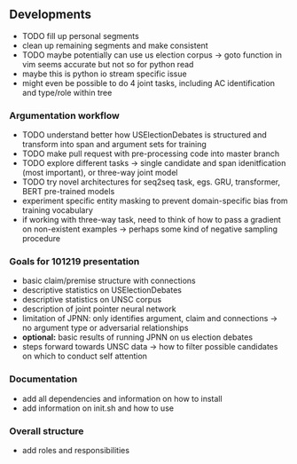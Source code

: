 ## Developments

* TODO fill up personal segments
* clean up remaining segments and make consistent
* TODO maybe potentially can use us election corpus -> goto function in vim seems accurate but not so for python read
* maybe this is python io stream specific issue
* might even be possible to do 4 joint tasks, including AC identification and type/role within tree

### Argumentation workflow
* TODO understand better how USElectionDebates is structured and transform into span and argument sets for training
* TODO make pull request with pre-processing code into master branch
* TODO explore different tasks -> single candidate and span idenitfication (most important), or three-way joint model
* TODO try novel architectures for seq2seq task, egs. GRU, transformer, BERT pre-trained models
* experiment specific entity masking to prevent domain-specific bias from training vocabulary
* if working with three-way task, need to think of how to pass a gradient on non-existent examples -> perhaps some kind of negative sampling procedure
 
### Goals for 101219 presentation
* basic claim/premise structure with connections
* descriptive statistics on USElectionDebates
* descriptive statistics on UNSC corpus
* description of joint pointer neural network
* limitation of JPNN: only identifies argument, claim and connections -> no argument type or adversarial relationships
* **optional:** basic results of running JPNN on us election debates
* steps forward towards UNSC data -> how to filter possible candidates on which to conduct self attention

### Documentation
* add all dependencies and information on how to install
* add information on init.sh and how to use

### Overall structure
* add roles and responsibilities
